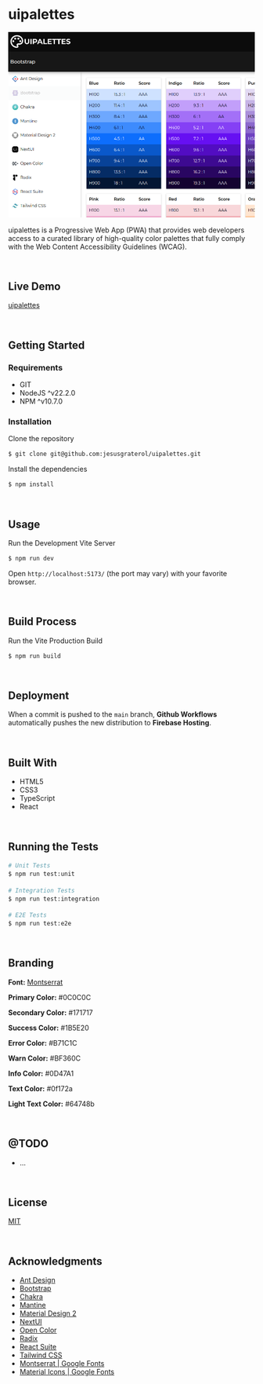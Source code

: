 # uipalettes

![uipalettes](./readme-assets/screenshot-01.png)

uipalettes is a Progressive Web App (PWA) that provides web developers access to a curated library of high-quality color palettes that fully comply with the Web Content Accessibility Guidelines (WCAG).




<br/>

## Live Demo

[uipalettes](https://uipalettes.web.app/)




<br/>

## Getting Started

### Requirements

- GIT
- NodeJS ^v22.2.0
- NPM ^v10.7.0

### Installation

Clone the repository
```bash
$ git clone git@github.com:jesusgraterol/uipalettes.git
```

Install the dependencies
```bash
$ npm install
```



<br/>

## Usage

Run the Development Vite Server

```bash
$ npm run dev
```

Open `http://localhost:5173/` (the port may vary) with your favorite browser.


<br/>

## Build Process

Run the Vite Production Build
```bash
$ npm run build
```


<br/>

## Deployment

When a commit is pushed to the `main` branch, **Github Workflows** automatically pushes the new
distribution to **Firebase Hosting**.




<br/>

## Built With

- HTML5
- CSS3
- TypeScript
- React




<br/>

## Running the Tests

```bash
# Unit Tests
$ npm run test:unit

# Integration Tests
$ npm run test:integration

# E2E Tests
$ npm run test:e2e
```




<br/>

## Branding

**Font:** [Montserrat](https://github.com/jesusgraterol/webfont-montserrat)

**Primary Color:** #0C0C0C

**Secondary Color:** #171717

**Success Color:** #1B5E20

**Error Color:** #B71C1C

**Warn Color:** #BF360C

**Info Color:** #0D47A1

**Text Color:** #0f172a

**Light Text Color:** #64748b




<br/>

## @TODO

- ...




<br/>

## License

[MIT](https://choosealicense.com/licenses/mit/)




<br/>

## Acknowledgments

- [Ant Design](https://ant.design/docs/spec/colors/)
- [Bootstrap](https://getbootstrap.com/docs/5.0/customize/color/)
- [Chakra](https://v2.chakra-ui.com/docs/styled-system/theme)
- [Mantine](https://mantine.dev/theming/colors/)
- [Material Design 2](https://m2.material.io/design/color/the-color-system.html#tools-for-picking-colors)
- [NextUI](https://nextui.org/docs/customization/colors)
- [Open Color](https://yeun.github.io/open-color/)
- [Radix](https://www.radix-ui.com/colors)
- [React Suite](https://rsuitejs.com/resources/palette/)
- [Tailwind CSS](https://tailwindcss.com/docs/customizing-colors)
- [Montserrat | Google Fonts](https://fonts.google.com/specimen/Montserrat)
- [Material Icons | Google Fonts](https://fonts.google.com/icons)
